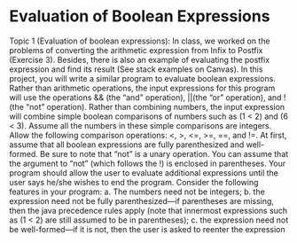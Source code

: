 # Evaluation of Boolean Expressions
Topic 1 (Evaluation of boolean expressions): In class, we worked on the
problems of converting the arithmetic expression from Infix to Postfix (Exercise
3). Besides, there is also an example of evaluating the postfix expression and
find its result (See stack examples on Canvas).
In this project, you will write a similar program to evaluate boolean expressions.
Rather than arithmetic operations, the input expressions for this program will
use the operations && (the “and” operation), ||(the “or” operation), and ! (the
“not” operation). Rather than combining numbers, the input expression will
combine simple boolean comparisons of numbers such as (1 < 2) and (6 < 3).
Assume all the numbers in these simple comparisons are integers. Allow the
following comparison operations:
<, >, <=, >=, ==, and !=.
At first, assume that all boolean expressions are fully parenthesized and well-
formed. Be sure to note that “not” is a unary operation. You can assume that
the argument to “not” (which follows the !) is enclosed in parentheses. Your
program should allow the user to evaluate additional expressions until the user
says he/she wishes to end the program.
Consider the following features in your program:
a. The numbers need not be integers;
b. the expression need not be fully parenthesized—if parentheses are missing,
then the java precedence rules apply (note that innermost expressions such
as (1 < 2) are still assumed to be in parentheses);
c. the expression need not be well-formed—if it is not, then the user is asked
to reenter the expression
